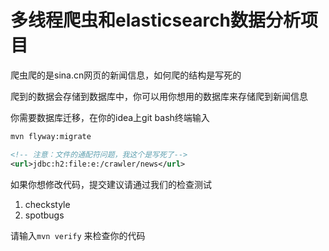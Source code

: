 # 多线程爬虫和elasticsearch数据分析项目

爬虫爬的是sina.cn网页的新闻信息，如何爬的结构是写死的  

爬到的数据会存储到数据库中，你可以用你想用的数据库来存储爬到新闻信息

你需要数据库迁移，在你的idea上git bash终端输入
```bash
mvn flyway:migrate
```
```xml
<!-- 注意：文件的通配符问题，我这个是写死了-->
<url>jdbc:h2:file:e:/crawler/news</url>
```



如果你想修改代码，提交建议请通过我们的检查测试
1. checkstyle
2. spotbugs

请输入`mvn verify`  来检查你的代码